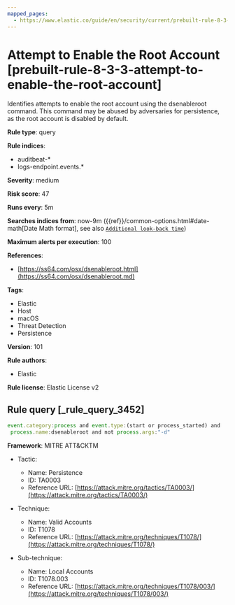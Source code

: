 ```yaml
---
mapped_pages:
  - https://www.elastic.co/guide/en/security/current/prebuilt-rule-8-3-3-attempt-to-enable-the-root-account.html
---
```


# Attempt to Enable the Root Account [prebuilt-rule-8-3-3-attempt-to-enable-the-root-account]

Identifies attempts to enable the root account using the dsenableroot command. This command may be abused by adversaries for persistence, as the root account is disabled by default.

**Rule type**: query

**Rule indices**:

* auditbeat-*
* logs-endpoint.events.*

**Severity**: medium

**Risk score**: 47

**Runs every**: 5m

**Searches indices from**: now-9m ({{ref}}/common-options.html#date-math[Date Math format], see also [`Additional look-back time`](docs-content://solutions/security/detect-and-alert/create-detection-rule.md#rule-schedule))

**Maximum alerts per execution**: 100

**References**:

* [https://ss64.com/osx/dsenableroot.html](https://ss64.com/osx/dsenableroot.md)

**Tags**:

* Elastic
* Host
* macOS
* Threat Detection
* Persistence

**Version**: 101

**Rule authors**:

* Elastic

**Rule license**: Elastic License v2

## Rule query [_rule_query_3452]

```js
event.category:process and event.type:(start or process_started) and
 process.name:dsenableroot and not process.args:"-d"
```

**Framework**: MITRE ATT&CKTM

* Tactic:

    * Name: Persistence
    * ID: TA0003
    * Reference URL: [https://attack.mitre.org/tactics/TA0003/](https://attack.mitre.org/tactics/TA0003/)

* Technique:

    * Name: Valid Accounts
    * ID: T1078
    * Reference URL: [https://attack.mitre.org/techniques/T1078/](https://attack.mitre.org/techniques/T1078/)

* Sub-technique:

    * Name: Local Accounts
    * ID: T1078.003
    * Reference URL: [https://attack.mitre.org/techniques/T1078/003/](https://attack.mitre.org/techniques/T1078/003/)



